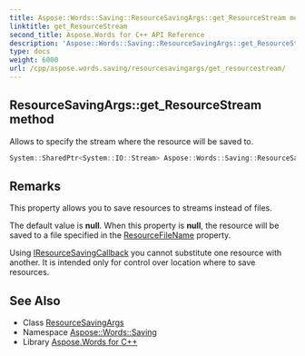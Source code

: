 ```yaml
---
title: Aspose::Words::Saving::ResourceSavingArgs::get_ResourceStream method
linktitle: get_ResourceStream
second_title: Aspose.Words for C++ API Reference
description: 'Aspose::Words::Saving::ResourceSavingArgs::get_ResourceStream method. Allows to specify the stream where the resource will be saved to in C++.'
type: docs
weight: 6000
url: /cpp/aspose.words.saving/resourcesavingargs/get_resourcestream/
---
```

## ResourceSavingArgs::get_ResourceStream method


Allows to specify the stream where the resource will be saved to.

```cpp
System::SharedPtr<System::IO::Stream> Aspose::Words::Saving::ResourceSavingArgs::get_ResourceStream() const
```

## Remarks


This property allows you to save resources to streams instead of files.

The default value is **null**. When this property is **null**, the resource will be saved to a file specified in the [ResourceFileName](../get_resourcefilename/) property.

Using [IResourceSavingCallback](../../iresourcesavingcallback/) you cannot substitute one resource with another. It is intended only for control over location where to save resources.

## See Also

* Class [ResourceSavingArgs](../)
* Namespace [Aspose::Words::Saving](../../)
* Library [Aspose.Words for C++](../../../)
